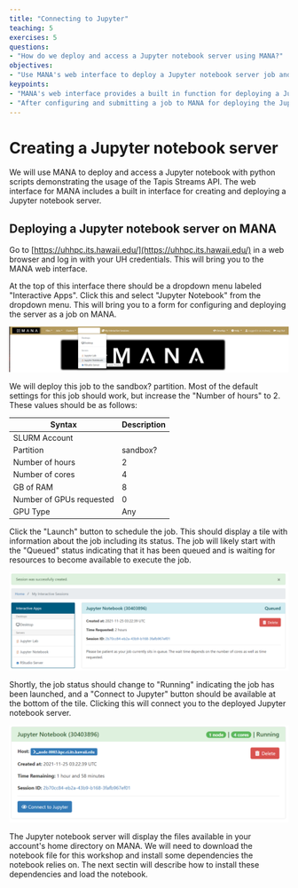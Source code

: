 ```yaml
---
title: "Connecting to Jupyter"
teaching: 5
exercises: 5
questions:
- "How do we deploy and access a Jupyter notebook server using MANA?"
objectives:
- "Use MANA's web interface to deploy a Jupyter notebook server job and connect to the server."
keypoints:
- "MANA's web interface provides a built in function for deploying a Jupyter notebook server."
- "After configuring and submitting a job to MANA for deploying the Jupyter notebook server, we can connect to the server and use it to access notebook files stored in the user's home directory."
---
```


# Creating a Jupyter notebook server

We will use MANA to deploy and access a Jupyter notebook with python scripts demonstrating the usage of the Tapis Streams API. The web interface for MANA includes a built in interface for creating and deploying a Jupyter notebook server.

## Deploying a Jupyter notebook server on MANA

Go to [https://uhhpc.its.hawaii.edu/](https://uhhpc.its.hawaii.edu/) in a web browser and log in with your UH credentials. This will bring you to the MANA web interface.

At the top of this interface there should be a dropdown menu labeled "Interactive Apps". Click this and select "Jupyter Notebook" from the dropdown menu. This will bring you to a form for configuring and deploying the server as a job on MANA.

![MANA Interactive job menu](/fig/mana_jupyter.PNG)

We will deploy this job to the sandbox? partition. Most of the default settings for this job should work, but increase the "Number of hours" to 2. These values should be as follows:

| Syntax                    | Description |
| ------------------------- | ----------- |
| SLURM Account             |             |
| Partition                 | sandbox?    |
| Number of hours           | 2           |
| Number of cores           | 4           |
| GB of RAM                 | 8           |
| Number of GPUs requested  | 0           |
| GPU Type                  | Any         |

Click the "Launch" button to schedule the job. This should display a tile with information about the job including its status. The job will likely start with the "Queued" status indicating that it has been queued and is waiting for resources to become available to execute the job.

![Jupyter notebook server job queued](/fig/job_queued.PNG)

Shortly, the job status should change to "Running" indicating the job has been launched, and a "Connect to Jupyter" button should be available at the bottom of the tile. Clicking this will connect you to the deployed Jupyter notebook server.

![Jupyter notebook server job running](/fig/job_running.PNG)

The Jupyter notebook server will display the files available in your account's home directory on MANA. We will need to download the notebook file for this workshop and install some dependencies the notebook relies on. The next sectin will describe how to install these dependencies and load the notebook.
